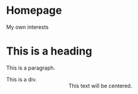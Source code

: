 # Homepage
My own interests

<h1>This is a heading</h1>
<p>This is a paragraph.</p>
<div>This is a div.</div>
<center>This text will be centered.
